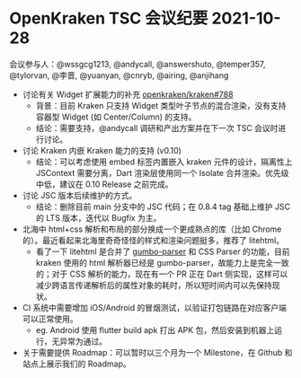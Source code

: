 # OpenKraken TSC 会议纪要 2021-10-28

会议参与人：@wssgcg1213, @andycall, @answershuto, @temper357, @tylorvan, @李晋, @yuanyan, @cnryb, @airing, @anjihang

- 讨论有关 Widget 扩展能力的补充 [openkraken/kraken#788](https://github.com/openkraken/kraken/issues/788)
  - 背景：目前 Kraken 只支持 Widget 类型叶子节点的混合渲染，没有支持容器型 Widget (如 Center/Column) 的支持。
  - 结论：需要支持，@andycall 调研和产出方案并在下一次 TSC 会议时进行讨论。
- 讨论 Kraken 内嵌 Kraken 能力的支持  (v0.10)
  - 结论：可以考虑使用 embed 标签内置嵌入 kraken 元件的设计，隔离性上 JSContext 需要分离，Dart 渲染层使用同一个 Isolate 合并渲染。优先级中低，建议在 0.10 Release 之前完成。
- 讨论 JSC 版本后续维护的方式。
  - 结论：删除目前 main 分支中的 JSC 代码；在 0.8.4 tag 基础上维护 JSC 的 LTS 版本，迭代以 Bugfix 为主。
- 北海中 html+css 解析和布局的部分换成一个更成熟点的库（比如 Chrome 的）。最近看起来北海里奇奇怪怪的样式和渲染问题挺多，推荐了 litehtml。
  - 看了一下 litehtml 是合并了 [gumbo-parser](https://github.com/google/gumbo-parser) 和 CSS Parser 的功能，目前 kraken 使用的 html 解析器已经是 gumbo-parser，故能力上是完全一致的；对于 CSS 解析的能力，现在有一个 PR 正在 Dart 侧实现，这样可以减少跨语言传递解析后的属性对象的耗时，所以短时间内可以先保持现状。
- CI 系统中需要增加 iOS/Android 的冒烟测试，以验证打包链路在对应客户端可以正常使用。
  - eg. Android 使用 flutter build apk 打出 APK 包，然后安装到机器上运行，无异常为通过。
- 关于需要提供 Roadmap：可以暂时以三个月为一个 Milestone，在 Github 和站点上展示我们的 Roadmap。 

